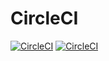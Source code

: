 # CircleCI
[![CircleCI](https://circleci.com/gh/helm/helm.svg?style=shield)](https://app.circleci.com/gh/github/francislxw)
[![CircleCI](https://circleci.com/gh/helm/helm.svg?style=shield)](https://circleci.com/gh/helm/helm)
